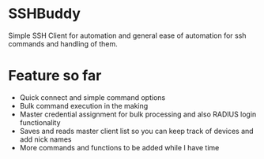 # SSHBuddy
Simple SSH Client for automation and general ease of automation for ssh commands and handling of them.

# Feature so far
* Quick connect and simple command options
* Bulk command execution in the making
* Master credential assignment for bulk processing and also RADIUS login functionality
* Saves and reads master client list so you can keep track of devices and add nick names
* More commands and functions to be added while I have time